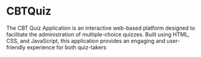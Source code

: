# CBTQuiz
 The CBT Quiz Application is an interactive web-based platform designed to facilitate the administration of multiple-choice quizzes. Built using HTML, CSS, and JavaScript, this application provides an engaging and user-friendly experience for both quiz-takers
